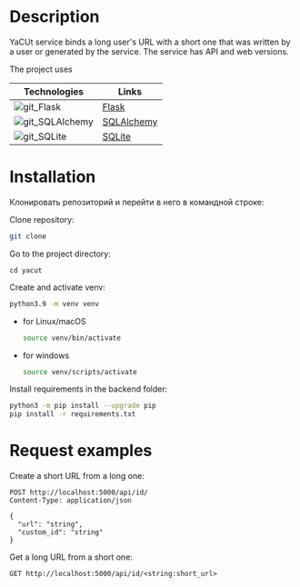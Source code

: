 # Description
YaCUt service binds a long user's URL with a short one that was written by a user or generated by the service. The service has API and web versions.

The project uses 

| Technologies | Links |
| ---- | ---- |
| ![git_Flask](https://github.com/pandenic/Shortcut_URL/assets/114985447/340e1027-f1e0-4d0b-a5b1-d2286e89fbd0) | [Flask](https://flask.palletsprojects.com/en/3.0.x/) |
| ![git_SQLAlchemy](https://github.com/pandenic/Shortcut_URL/assets/114985447/3d49ecef-6014-4e87-8a39-8e3f62660a98) | [SQLAlchemy](https://www.sqlalchemy.org/) |
| ![git_SQLite](https://github.com/pandenic/Shortcut_URL/assets/114985447/9305dc46-66c1-4e5a-a1e4-3167e676780a)| [SQLite](https://www.sqlite.org/index.html) |


# Installation


Клонировать репозиторий и перейти в него в командной строке:

Clone repository:
```bash
git clone
```
Go to the project directory:
```
cd yacut
```
Create and activate venv:

```bash
python3.9 -m venv venv
```

- for Linux/macOS

    ```bash
    source venv/bin/activate
    ```

- for windows

    ```bash
    source venv/scripts/activate
    ```

Install requirements in the backend folder:
```bash
python3 -m pip install --upgrade pip
pip install -r requirements.txt
```

# Request examples
Create a short URL from a long one: 
```HTTP request
POST http://localhost:5000/api/id/
Content-Type: application/json

{
  "url": "string",
  "custom_id": "string"
}
```

Get a long URL from a short one:
```HTTP request
GET http://localhost:5000/api/id/<string:short_url>
```
